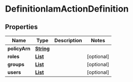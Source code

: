 

# DefinitionIamActionDefinition


## Properties

| Name | Type | Description | Notes |
|------------ | ------------- | ------------- | -------------|
|**policyArn** | [**String**](String.md) |  |  |
|**roles** | [**List**](List.md) |  |  [optional] |
|**groups** | [**List**](List.md) |  |  [optional] |
|**users** | [**List**](List.md) |  |  [optional] |




